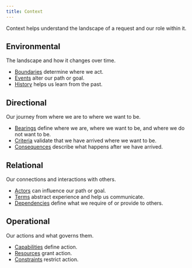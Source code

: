 ```yaml
---
title: Context
---
```


Context helps understand the landscape of a request and our role within it.

## Environmental

The landscape and how it changes over time.

* [Boundaries](./boundaries.md) determine where we act.
* [Events](./events.md) alter our path or goal.
* [History](./history.md) helps us learn from the past.

## Directional

Our journey from where we are to where we want to be.

* [Bearings](./bearings.md) define where we are, where we want to be, and where we do not want to be.
* [Criteria](./criteria.md) validate that we have arrived where we want to be.
* [Consequences](./consequences.md) describe what happens after we have arrived.

## Relational

Our connections and interactions with others.

* [Actors](./actors.md) can influence our path or goal.
* [Terms](./terms.md) abstract experience and help us communicate.
* [Dependencies](./dependencies.md) define what we require of or provide to others.

## Operational

Our actions and what governs them.

* [Capabilities](./capabilities.md) define action.
* [Resources](./resources.md) grant action.
* [Constraints](./constraints.md) restrict action.